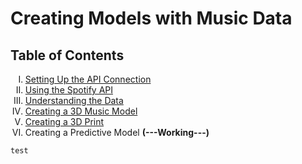 <h1>Creating Models with Music Data</h1> 

<h2>Table of Contents</h2>
<ol type = 'I'>
 <li><a href = 'https://nbviewer.org/github/JonYarber/music_modeling/blob/main/1.%20Setting%20Up%20the%20API%20Connection.ipynb'>Setting Up the API Connection</a></li>
 <li><a href = 'https://nbviewer.org/github/JonYarber/music_modeling/blob/main/2.%20Using%20the%20Spotify%20API.ipynb'>Using the Spotify API</a></li>
 <li><a href = 'https://nbviewer.org/github/JonYarber/music_modeling/blob/main/3.%20Understanding%20the%20Data.ipynb'>Understanding the Data</a></li>
 <li><a href = 'https://nbviewer.org/github/JonYarber/music_modeling/blob/main/4.%20Creating%20a%203D%20Music%20Model.ipynb'>Creating a 3D Music Model</a></li>
 <li><a href = 'https://nbviewer.org/github/JonYarber/music_modeling/blob/main/5.%20Creating%20a%203D%20Print.ipynb'>Creating a 3D Print</a></li>
 <li>Creating a Predictive Model <b>(---Working---)</b></li>
</ol>

`test`

